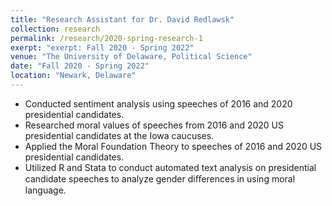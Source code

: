 ```yaml
---
title: "Research Assistant for Dr. David Redlawsk"
collection: research
permalink: /research/2020-spring-research-1
exerpt: "exerpt: Fall 2020 - Spring 2022"
venue: "The University of Delaware, Political Science"
date: "Fall 2020 - Spring 2022"
location: "Newark, Delaware"
---
```


- Conducted sentiment analysis using speeches of 2016 and 2020 presidential candidates.
- Researched moral values of speeches from 2016 and 2020 US presidential candidates at the Iowa caucuses.
- Applied the Moral Foundation Theory to speeches of 2016 and 2020 US presidential candidates.
- Utilized R and Stata to conduct automated text analysis on presidential candidate speeches to analyze gender diﬀerences in using moral language.